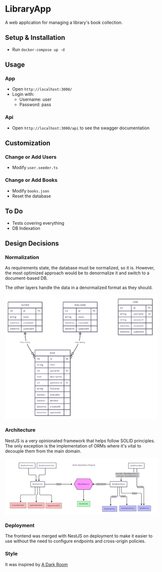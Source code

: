 # LibraryApp

A web application for managing a library's book collection.

## Setup & Installation

- Run `docker-compose up -d`

## Usage

### App
- Open `http://localhost:3000/`
- Login with:
  - Username: user
  - Password: pass

### Api
- Open `http://localhost:3000/api` to see the swagger documentation

## Customization

### Change or Add Users
- Modify `user.seeder.ts`

### Change or Add Books
- Modify `books.json`
- Reset the database

## To Do
- Tests covering everything
- DB Indexation

## Design Decisions

### Normalization
As requirements state, the database must be normalized, so it is. However, the most optimized approach would be to denormalize it and switch to a document-based DB.

The other layers handle the data in a denormalized format as they should.

![Database Diagram](psql-diagram.png)

### Architecture
NestJS is a very opinionated framework that helps follow SOLID principles. The only exception is the implementation of ORMs where it's vital to decouple them from the main domain.

![Architecture Diagram](books-dependency-diagram.png)

### Deployment
The frontend was merged with NestJS on deployment to make it easier to use without the need to configure endpoints and cross-origin policies.

### Style
It was inspired by [A Dark Room](https://adarkroom.doublespeakgames.com/)